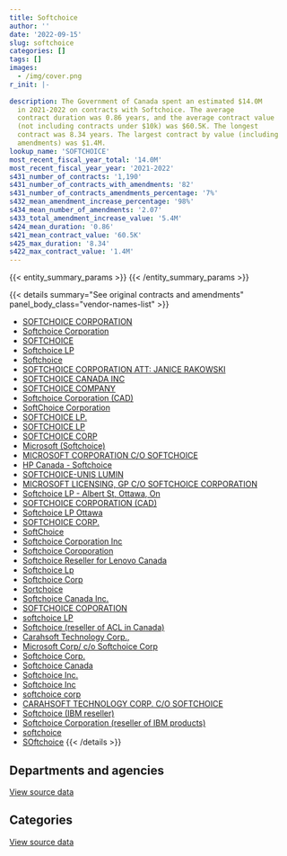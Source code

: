 ```yaml
---
title: Softchoice
author: ''
date: '2022-09-15'
slug: softchoice
categories: []
tags: []
images:
  - /img/cover.png
r_init: |-
  
description: The Government of Canada spent an estimated $14.0M
  in 2021-2022 on contracts with Softchoice. The average
  contract duration was 0.86 years, and the average contract value
  (not including contracts under $10k) was $60.5K. The longest
  contract was 8.34 years. The largest contract by value (including
  amendments) was $1.4M.
lookup_name: 'SOFTCHOICE'
most_recent_fiscal_year_total: '14.0M'
most_recent_fiscal_year_year: '2021-2022'
s431_number_of_contracts: '1,190'
s431_number_of_contracts_with_amendments: '82'
s431_number_of_contracts_amendments_percentage: '7%'
s432_mean_amendment_increase_percentage: '98%'
s434_mean_number_of_amendments: '2.07'
s433_total_amendment_increase_value: '5.4M'
s424_mean_duration: '0.86'
s421_mean_contract_value: '60.5K'
s425_max_duration: '8.34'
s422_max_contract_value: '1.4M'
---
```


<script src="/rmarkdown-libs/htmlwidgets/htmlwidgets.js"></script>
<link href="/rmarkdown-libs/datatables-css/datatables-crosstalk.css" rel="stylesheet" />
<script src="/rmarkdown-libs/datatables-binding/datatables.js"></script>
<script src="/rmarkdown-libs/jquery/jquery-3.6.0.min.js"></script>
<link href="/rmarkdown-libs/dt-core-bootstrap/css/dataTables.bootstrap.min.css" rel="stylesheet" />
<link href="/rmarkdown-libs/dt-core-bootstrap/css/dataTables.bootstrap.extra.css" rel="stylesheet" />
<script src="/rmarkdown-libs/dt-core-bootstrap/js/jquery.dataTables.min.js"></script>
<script src="/rmarkdown-libs/dt-core-bootstrap/js/dataTables.bootstrap.min.js"></script>
<link href="/rmarkdown-libs/crosstalk/css/crosstalk.min.css" rel="stylesheet" />
<script src="/rmarkdown-libs/crosstalk/js/crosstalk.min.js"></script>
<script src="/rmarkdown-libs/htmlwidgets/htmlwidgets.js"></script>
<link href="/rmarkdown-libs/datatables-css/datatables-crosstalk.css" rel="stylesheet" />
<script src="/rmarkdown-libs/datatables-binding/datatables.js"></script>
<script src="/rmarkdown-libs/jquery/jquery-3.6.0.min.js"></script>
<link href="/rmarkdown-libs/dt-core-bootstrap/css/dataTables.bootstrap.min.css" rel="stylesheet" />
<link href="/rmarkdown-libs/dt-core-bootstrap/css/dataTables.bootstrap.extra.css" rel="stylesheet" />
<script src="/rmarkdown-libs/dt-core-bootstrap/js/jquery.dataTables.min.js"></script>
<script src="/rmarkdown-libs/dt-core-bootstrap/js/dataTables.bootstrap.min.js"></script>
<link href="/rmarkdown-libs/crosstalk/css/crosstalk.min.css" rel="stylesheet" />
<script src="/rmarkdown-libs/crosstalk/js/crosstalk.min.js"></script>

{{< entity_summary_params >}}
{{< /entity_summary_params >}}

{{< details summary="See original contracts and amendments" panel_body_class="vendor-names-list" >}}
- [SOFTCHOICE CORPORATION](https://search.open.canada.ca/en/ct/?sort=contract_value_f%20desc&page=1&search_text=%22SOFTCHOICE%20CORPORATION%22)
- [Softchoice Corporation](https://search.open.canada.ca/en/ct/?sort=contract_value_f%20desc&page=1&search_text=%22Softchoice%20Corporation%22)
- [SOFTCHOICE](https://search.open.canada.ca/en/ct/?sort=contract_value_f%20desc&page=1&search_text=%22SOFTCHOICE%22)
- [Softchoice LP](https://search.open.canada.ca/en/ct/?sort=contract_value_f%20desc&page=1&search_text=%22Softchoice%20LP%22)
- [Softchoice](https://search.open.canada.ca/en/ct/?sort=contract_value_f%20desc&page=1&search_text=%22Softchoice%22)
- [SOFTCHOICE CORPORATION ATT: JANICE RAKOWSKI](https://search.open.canada.ca/en/ct/?sort=contract_value_f%20desc&page=1&search_text=%22SOFTCHOICE%20CORPORATION%20ATT%3a%20JANICE%20RAKOWSKI%22)
- [SOFTCHOICE CANADA INC](https://search.open.canada.ca/en/ct/?sort=contract_value_f%20desc&page=1&search_text=%22SOFTCHOICE%20CANADA%20INC%22)
- [SOFTCHOICE COMPANY](https://search.open.canada.ca/en/ct/?sort=contract_value_f%20desc&page=1&search_text=%22SOFTCHOICE%20COMPANY%22)
- [Softchoice Corporation (CAD)](https://search.open.canada.ca/en/ct/?sort=contract_value_f%20desc&page=1&search_text=%22Softchoice%20Corporation%20%28CAD%29%22)
- [SoftChoice Corporation](https://search.open.canada.ca/en/ct/?sort=contract_value_f%20desc&page=1&search_text=%22SoftChoice%20Corporation%22)
- [SOFTCHOICE LP.](https://search.open.canada.ca/en/ct/?sort=contract_value_f%20desc&page=1&search_text=%22SOFTCHOICE%20LP.%22)
- [SOFTCHOICE LP](https://search.open.canada.ca/en/ct/?sort=contract_value_f%20desc&page=1&search_text=%22SOFTCHOICE%20LP%22)
- [SOFTCHOICE CORP](https://search.open.canada.ca/en/ct/?sort=contract_value_f%20desc&page=1&search_text=%22SOFTCHOICE%20CORP%22)
- [Microsoft (Softchoice)](https://search.open.canada.ca/en/ct/?sort=contract_value_f%20desc&page=1&search_text=%22Microsoft%20%28Softchoice%29%22)
- [MICROSOFT CORPORATION C/O SOFTCHOICE](https://search.open.canada.ca/en/ct/?sort=contract_value_f%20desc&page=1&search_text=%22MICROSOFT%20CORPORATION%20C%2fO%20SOFTCHOICE%22)
- [HP Canada - Softchoice](https://search.open.canada.ca/en/ct/?sort=contract_value_f%20desc&page=1&search_text=%22HP%20Canada%20-%20Softchoice%22)
- [SOFTCHOICE-UNIS LUMIN](https://search.open.canada.ca/en/ct/?sort=contract_value_f%20desc&page=1&search_text=%22SOFTCHOICE-UNIS%20LUMIN%22)
- [MICROSOFT LICENSING, GP C/O SOFTCHOICE CORPORATION](https://search.open.canada.ca/en/ct/?sort=contract_value_f%20desc&page=1&search_text=%22MICROSOFT%20LICENSING%2c%20GP%20C%2fO%20SOFTCHOICE%20CORPORATION%22)
- [Softchoice LP - Albert St, Ottawa, On](https://search.open.canada.ca/en/ct/?sort=contract_value_f%20desc&page=1&search_text=%22Softchoice%20LP%20-%20Albert%20St%2c%20Ottawa%2c%20On%22)
- [SOFTCHOICE CORPORATION (CAD)](https://search.open.canada.ca/en/ct/?sort=contract_value_f%20desc&page=1&search_text=%22SOFTCHOICE%20CORPORATION%20%28CAD%29%22)
- [Softchoice LP Ottawa](https://search.open.canada.ca/en/ct/?sort=contract_value_f%20desc&page=1&search_text=%22Softchoice%20LP%20Ottawa%22)
- [SOFTCHOICE CORP.](https://search.open.canada.ca/en/ct/?sort=contract_value_f%20desc&page=1&search_text=%22SOFTCHOICE%20CORP.%22)
- [SoftChoice](https://search.open.canada.ca/en/ct/?sort=contract_value_f%20desc&page=1&search_text=%22SoftChoice%22)
- [Softchoice Corporation Inc](https://search.open.canada.ca/en/ct/?sort=contract_value_f%20desc&page=1&search_text=%22Softchoice%20Corporation%20Inc%22)
- [Softchoice Coroporation](https://search.open.canada.ca/en/ct/?sort=contract_value_f%20desc&page=1&search_text=%22Softchoice%20Coroporation%22)
- [Softchoice Reseller for Lenovo Canada](https://search.open.canada.ca/en/ct/?sort=contract_value_f%20desc&page=1&search_text=%22Softchoice%20Reseller%20for%20Lenovo%20Canada%22)
- [Softchoice Lp](https://search.open.canada.ca/en/ct/?sort=contract_value_f%20desc&page=1&search_text=%22Softchoice%20Lp%22)
- [Softchoice Corp](https://search.open.canada.ca/en/ct/?sort=contract_value_f%20desc&page=1&search_text=%22Softchoice%20Corp%22)
- [Sortchoice](https://search.open.canada.ca/en/ct/?sort=contract_value_f%20desc&page=1&search_text=%22Sortchoice%22)
- [Softchoice Canada Inc.](https://search.open.canada.ca/en/ct/?sort=contract_value_f%20desc&page=1&search_text=%22Softchoice%20Canada%20Inc.%22)
- [SOFTCHOICE COPORATION](https://search.open.canada.ca/en/ct/?sort=contract_value_f%20desc&page=1&search_text=%22SOFTCHOICE%20COPORATION%22)
- [softchoice LP](https://search.open.canada.ca/en/ct/?sort=contract_value_f%20desc&page=1&search_text=%22softchoice%20LP%22)
- [Softchoice (reseller of ACL in Canada)](https://search.open.canada.ca/en/ct/?sort=contract_value_f%20desc&page=1&search_text=%22Softchoice%20%28reseller%20of%20ACL%20in%20Canada%29%22)
- [Carahsoft Technology Corp.,](https://search.open.canada.ca/en/ct/?sort=contract_value_f%20desc&page=1&search_text=%22%0aCarahsoft%20Technology%20Corp.%2c%0d%0d%0ac%2fo%20Softchoice%20Corporation%22)
- [Microsoft Corp/ c/o Softchoice Corp](https://search.open.canada.ca/en/ct/?sort=contract_value_f%20desc&page=1&search_text=%22Microsoft%20Corp%2f%20c%2fo%20Softchoice%20Corp%22)
- [Softchoice Corp.](https://search.open.canada.ca/en/ct/?sort=contract_value_f%20desc&page=1&search_text=%22Softchoice%20Corp.%22)
- [Softchoice Canada](https://search.open.canada.ca/en/ct/?sort=contract_value_f%20desc&page=1&search_text=%22Softchoice%20Canada%22)
- [Softchoice Inc.](https://search.open.canada.ca/en/ct/?sort=contract_value_f%20desc&page=1&search_text=%22Softchoice%20Inc.%22)
- [Softchoice Inc](https://search.open.canada.ca/en/ct/?sort=contract_value_f%20desc&page=1&search_text=%22Softchoice%20Inc%22)
- [softchoice corp](https://search.open.canada.ca/en/ct/?sort=contract_value_f%20desc&page=1&search_text=%22softchoice%20corp%22)
- [CARAHSOFT TECHNOLOGY CORP. C/O SOFTCHOICE](https://search.open.canada.ca/en/ct/?sort=contract_value_f%20desc&page=1&search_text=%22CARAHSOFT%20TECHNOLOGY%20CORP.%20C%2fO%20SOFTCHOICE%22)
- [Softchoice (IBM reseller)](https://search.open.canada.ca/en/ct/?sort=contract_value_f%20desc&page=1&search_text=%22Softchoice%20%28IBM%20reseller%29%22)
- [Softchoice Corporation (reseller of IBM products)](https://search.open.canada.ca/en/ct/?sort=contract_value_f%20desc&page=1&search_text=%22Softchoice%20Corporation%20%28reseller%20of%20IBM%20products%29%22)
- [softchoice](https://search.open.canada.ca/en/ct/?sort=contract_value_f%20desc&page=1&search_text=%22softchoice%22)
- [SOftchoice](https://search.open.canada.ca/en/ct/?sort=contract_value_f%20desc&page=1&search_text=%22SOftchoice%22)
{{< /details >}}

## Departments and agencies

<div id="htmlwidget-1" style="width:100%;height:auto;" class="datatables html-widget"></div>
<script type="application/json" data-for="htmlwidget-1">{"x":{"style":"bootstrap","filter":"none","vertical":false,"data":[["<a href=\"/departments/aafc-aac/\">Agriculture and Agri-Food Canada<\/a>","<a href=\"/departments/aandc-aadnc/\">Crown-Indigenous Relations and Northern Affairs Canada<\/a>","<a href=\"/departments/acoa-apeca/\">Atlantic Canada Opportunities Agency<\/a>","<a href=\"/departments/atssc-scdata/\">Administrative Tribunals Support Service of Canada<\/a>","<a href=\"/departments/cas-satj/\">Courts Administration Service<\/a>","<a href=\"/departments/cbsa-asfc/\">Canada Border Services Agency<\/a>","<a href=\"/departments/ccohs-cchst/\">Canadian Centre for Occupational Health and Safety<\/a>","<a href=\"/departments/ced-dec/\">Canada Economic Development for Quebec Regions<\/a>","<a href=\"/departments/cer-rec/\">Canada Energy Regulator<\/a>","<a href=\"/departments/cfia-acia/\">Canadian Food Inspection Agency<\/a>","<a href=\"/departments/cgc-ccg/\">Canadian Grain Commission<\/a>","<a href=\"/departments/chrc-ccdp/\">Canadian Human Rights Commission<\/a>","<a href=\"/departments/cic/\">Immigration, Refugees and Citizenship Canada<\/a>","<a href=\"/departments/cics-scic/\">Canadian Intergovernmental Conference Secretariat<\/a>","<a href=\"/departments/cihr-irsc/\">Canadian Institutes of Health Research<\/a>","<a href=\"/departments/cnsc-ccsn/\">Canadian Nuclear Safety Commission<\/a>","<a href=\"/departments/cra-arc/\">Canada Revenue Agency<\/a>","<a href=\"/departments/crtc/\">Canadian Radio-television and Telecommunications Commission<\/a>","<a href=\"/departments/csa-asc/\">Canadian Space Agency<\/a>","<a href=\"/departments/csc-scc/\">Correctional Service of Canada<\/a>","<a href=\"/departments/csps-efpc/\">Canada School of Public Service<\/a>","<a href=\"/departments/cta-otc/\">Canadian Transportation Agency<\/a>","<a href=\"/departments/dfatd-maecd/\">Global Affairs Canada<\/a>","<a href=\"/departments/dfo-mpo/\">Fisheries and Oceans Canada<\/a>","<a href=\"/departments/dnd-mdn/\">National Defence<\/a>","<a href=\"/departments/ec/\">Environment and Climate Change Canada<\/a>","<a href=\"/departments/elections/\">Elections Canada<\/a>","<a href=\"/departments/esdc-edsc/\">Employment and Social Development Canada<\/a>","<a href=\"/departments/fcac-acfc/\">Financial Consumer Agency of Canada<\/a>","<a href=\"/departments/fintrac-canafe/\">Financial Transactions and Reports Analysis Centre of Canada<\/a>","<a href=\"/departments/fja-cmf/\">Office of the Commissioner for Federal Judicial Affairs Canada<\/a>","<a href=\"/departments/hc-sc/\">Health Canada<\/a>","<a href=\"/departments/iaac-aeic/\">Impact Assessment Agency of Canada<\/a>","<a href=\"/departments/ic/\">Innovation, Science and Economic Development Canada<\/a>","<a href=\"/departments/iic-iac/\">Invest in Canada<\/a>","<a href=\"/departments/infc/\">Infrastructure Canada<\/a>","<a href=\"/departments/irb-cisr/\">Immigration and Refugee Board of Canada<\/a>","<a href=\"/departments/isc-sac/\">Indigenous Services Canada<\/a>","<a href=\"/departments/jus/\">Department of Justice Canada<\/a>","<a href=\"/departments/lac-bac/\">Library and Archives Canada<\/a>","<a href=\"/departments/mgerc-ceegm/\">Military Grievances External Review Committee<\/a>","<a href=\"/departments/mpcc-cppm/\">Military Police Complaints Commission of Canada<\/a>","<a href=\"/departments/nfb-onf/\">National Film Board<\/a>","<a href=\"/departments/nrc-cnrc/\">National Research Council Canada<\/a>","<a href=\"/departments/nrcan-rncan/\">Natural Resources Canada<\/a>","<a href=\"/departments/nserc-crsng/\">Natural Sciences and Engineering Research Council of Canada<\/a>","<a href=\"/departments/nsira-ossnr/\">National Security and Intelligence Review Agency<\/a>","<a href=\"/departments/oag-bvg/\">Office of the Auditor General of Canada<\/a>","<a href=\"/departments/ocl-cal/\">Office of the Commissioner of Lobbying of Canada<\/a>","<a href=\"/departments/ocol-clo/\">Office of the Commissioner of Official Languages<\/a>","<a href=\"/departments/oic-ci/\">Office of the Information Commissioner of Canada<\/a>","<a href=\"/departments/opc-cpvp/\">Office of the Privacy Commissioner of Canada<\/a>","<a href=\"/departments/osfi-bsif/\">Office of the Superintendent of Financial Institutions Canada<\/a>","<a href=\"/departments/osgg-bsgg/\">Office of the Secretary to the Governor General<\/a>","<a href=\"/departments/pc/\">Parks Canada<\/a>","<a href=\"/departments/pch/\">Canadian Heritage<\/a>","<a href=\"/departments/pco-bcp/\">Privy Council Office<\/a>","<a href=\"/departments/phac-aspc/\">Public Health Agency of Canada<\/a>","<a href=\"/departments/ppsc-sppc/\">Public Prosecution Service of Canada<\/a>","<a href=\"/departments/ps-sp/\">Public Safety Canada<\/a>","<a href=\"/departments/psc-cfp/\">Public Service Commission of Canada<\/a>","<a href=\"/departments/psic-ispc/\">Office of the Public Sector Integrity Commissioner of Canada<\/a>","<a href=\"/departments/pwgsc-tpsgc/\">Public Services and Procurement Canada<\/a>","<a href=\"/departments/rcmp-grc/\">Royal Canadian Mounted Police<\/a>","<a href=\"/departments/sirc-csars/\">Security Intelligence Review Committee<\/a>","<a href=\"/departments/ssc-spc/\">Shared Services Canada<\/a>","<a href=\"/departments/statcan/\">Statistics Canada<\/a>","<a href=\"/departments/swc-cfc/\">Status of Women Canada<\/a>","<a href=\"/departments/tbs-sct/\">Treasury Board of Canada Secretariat<\/a>","<a href=\"/departments/tc/\">Transport Canada<\/a>","<a href=\"/departments/tsb-bst/\">Transportation Safety Board of Canada<\/a>","<a href=\"/departments/vac-acc/\">Veterans Affairs Canada<\/a>","<a href=\"/departments/wage/\">Department for Women and Gender Equality<\/a>","<a href=\"/departments/wd-deo/\">Western Economic Diversification Canada<\/a>"],[202999.52,12448.88,88398.23,87902.13,149275.99,299130.23,null,25664.89,19571.66,18205.43,71182.03,118162.68,58048.74,5796.72,945211.45,8890.79,579179.9,111094.67,13857.01,152246.14,null,null,64922.1,230972.94,836601.2,48065.45,478486.02,715868.42,null,32809.87,8027.5,48089.63,8916.9,254577.12,null,52411.2,null,11237.82,556670.89,2387,3534.49,null,713490.86,168668.86,139667.73,326615.84,null,41454.48,null,116065.7,17172.43,19124.03,96312.43,3270.28,49955.19,29600.97,160561.62,null,null,44224.19,19248.11,null,583652.29,359291.64,33222.34,1740850.27,32544,50096.97,49883.5,50381.12,null,32826.69,null,12076.08],[163063.5,99349.61,null,153337.07,244964.27,685867.82,null,30797.89,15398.39,63307.48,100387.7,44128.8,43064.18,15.88,93238.15,18289.84,766667.86,57434.42,90632.15,343221.45,84227.32,null,306836.88,492912.05,490202.37,180713.89,266948.21,518367.52,31035.45,null,13766.81,476825.29,13304.27,64901.57,null,42623.97,23430.24,63457.55,null,null,10799.84,33900,721750.84,222658.45,35626.99,390516.1,null,78676.94,null,64631.13,27801.72,22285.83,105250.61,10495.71,98243.8,39562.54,163851.72,24201.72,43060.24,76342.11,18589.02,17658.27,795244.1,796761.72,null,2612547.68,35410.86,null,142016.74,142699.55,19474.18,47587.69,32722.08,null],[114632.32,40289.13,null,null,77506.9,56731.15,2074.44,66.38,91577.85,10576.8,41744.86,234317.49,173830.72,null,132828.51,21986.73,831834.73,19247.38,169984.52,428499.61,48394.9,null,39097.67,153337.26,768575.4,115488.21,113134.01,630171.65,6128.06,49856.33,16617.94,257076.19,20894.8,36203.22,null,23855.4,12292.95,855883.85,18641.91,null,1122.35,64456.61,614844.07,299109.56,101940.47,263867.22,14983.8,118356.52,null,44939.29,22223.52,17338.89,123125.1,13362.45,49208.64,71175.29,55528.1,48679.59,27519.91,32906.36,22565.7,804.94,824731.19,1929728.8,null,1568593.94,133781.79,null,135207.53,30300.22,66219.63,null,38464.35,null],[138551.47,null,null,null,203471.29,121306.24,5392.84,22487.54,60101.07,34859.39,45757.39,164548.58,null,null,49593.91,34134.02,545135.17,26565.89,88778.94,634792.26,78184.44,3883.45,208473.69,1051697.46,323793.79,136924.73,36289.66,171799.76,42800.36,77449.96,15010.79,126127.6,40301.66,232660.34,96994,8820.58,11282.12,492634.19,155955.91,null,73661.05,null,335017.93,186677.33,12041.28,87329.51,41,4561.5,10463.71,45548.66,6951.32,25241.37,57967,15557.2,13342.16,34768.3,181959.64,1182925.02,185497.63,66731.94,49077.08,null,533741.17,953536.11,null,3079683.73,119191.36,null,28535.54,1103620.51,67006.1,12638.25,3522.61,null]],"container":"<table class=\"table table-striped table-hover row-border order-column display\">\n  <thead>\n    <tr>\n      <th>Department<\/th>\n      <th>2018-2019<\/th>\n      <th>2019-2020<\/th>\n      <th>2020-2021<\/th>\n      <th>2021-2022<\/th>\n    <\/tr>\n  <\/thead>\n<\/table>","options":{"order":[[4,"desc"]],"pageLength":10,"autoWidth":true,"columnDefs":[{"targets":1,"render":"function(data, type, row, meta) {\n    return type !== 'display' ? data : DTWidget.formatCurrency(data, \"$\", 2, 3, \",\", \".\", true, null);\n  }"},{"targets":2,"render":"function(data, type, row, meta) {\n    return type !== 'display' ? data : DTWidget.formatCurrency(data, \"$\", 2, 3, \",\", \".\", true, null);\n  }"},{"targets":3,"render":"function(data, type, row, meta) {\n    return type !== 'display' ? data : DTWidget.formatCurrency(data, \"$\", 2, 3, \",\", \".\", true, null);\n  }"},{"targets":4,"render":"function(data, type, row, meta) {\n    return type !== 'display' ? data : DTWidget.formatCurrency(data, \"$\", 2, 3, \",\", \".\", true, null);\n  }"},{"width":"16%","targets":[1,2,3,4]},{"className":"dt-right","targets":[1,2,3,4]}],"orderClasses":false}},"evals":["options.columnDefs.0.render","options.columnDefs.1.render","options.columnDefs.2.render","options.columnDefs.3.render"],"jsHooks":[]}</script>
<p class="text-right">
<a href="https://github.com/GoC-Spending/contracts-data/tree/main/data/out/vendors/softchoice/summary_by_fiscal_year_by_department.csv" class="source-data-link btn btn-link">View source data</a>
</p>

## Categories

<div id="htmlwidget-2" style="width:100%;height:auto;" class="datatables html-widget"></div>
<script type="application/json" data-for="htmlwidget-2">{"x":{"style":"bootstrap","filter":"none","vertical":false,"data":[["<a href=\"/categories/office_management/\">Office management<\/a>","<a href=\"/categories/defence/\">Defence<\/a>","<a href=\"/categories/professional_services/\">Professional services<\/a>","<a href=\"/categories/information_technology/\">Information technology<\/a>","<a href=\"/categories/human_capital/\">Human capital<\/a>"],[12083.86,824517.34,null,10374502.1,null],[null,490202.37,19362.6,12268280.99,135242.02],[30736,746922.84,5503.05,11543045.18,22258.02],[null,323793.79,null,13628855.81,10746.89]],"container":"<table class=\"table table-striped table-hover row-border order-column display\">\n  <thead>\n    <tr>\n      <th>Category<\/th>\n      <th>2018-2019<\/th>\n      <th>2019-2020<\/th>\n      <th>2020-2021<\/th>\n      <th>2021-2022<\/th>\n    <\/tr>\n  <\/thead>\n<\/table>","options":{"order":[[4,"desc"]],"dom":"t","pageLength":30,"autoWidth":true,"columnDefs":[{"targets":1,"render":"function(data, type, row, meta) {\n    return type !== 'display' ? data : DTWidget.formatCurrency(data, \"$\", 2, 3, \",\", \".\", true, null);\n  }"},{"targets":2,"render":"function(data, type, row, meta) {\n    return type !== 'display' ? data : DTWidget.formatCurrency(data, \"$\", 2, 3, \",\", \".\", true, null);\n  }"},{"targets":3,"render":"function(data, type, row, meta) {\n    return type !== 'display' ? data : DTWidget.formatCurrency(data, \"$\", 2, 3, \",\", \".\", true, null);\n  }"},{"targets":4,"render":"function(data, type, row, meta) {\n    return type !== 'display' ? data : DTWidget.formatCurrency(data, \"$\", 2, 3, \",\", \".\", true, null);\n  }"},{"width":"16%","targets":[1,2,3,4]},{"className":"dt-right","targets":[1,2,3,4]}],"orderClasses":false,"lengthMenu":[10,25,30,50,100]}},"evals":["options.columnDefs.0.render","options.columnDefs.1.render","options.columnDefs.2.render","options.columnDefs.3.render"],"jsHooks":[]}</script>
<p class="text-right">
<a href="https://github.com/GoC-Spending/contracts-data/tree/main/data/out/vendors/softchoice/summary_by_fiscal_year_by_category.csv" class="source-data-link btn btn-link">View source data</a>
</p>
